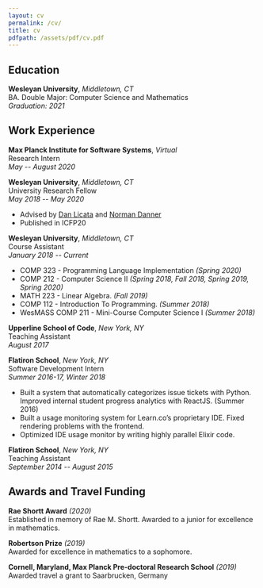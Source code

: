 ```yaml
---
layout: cv
permalink: /cv/
title: cv
pdfpath: /assets/pdf/cv.pdf
---
```


## Education
**Wesleyan University**, *Middletown, CT*  
BA. Double Major: Computer Science and Mathematics  
*Graduation: 2021*

## Work Experience
**Max Planck Institute for Software Systems**, *Virtual*  
Research Intern  
*May -- August 2020*

**Wesleyan University**, *Middletown, CT*  
University Research Fellow  
*May 2018 -- May 2020*
- Advised by <a href="http://dlicata.web.wesleyan.edu"> Dan Licata</a> and <a href="http://ndanner.faculty.wesleyan.edu/">Norman Danner</a>
- Published in ICFP20

**Wesleyan University**, *Middletown, CT*  
Course Assistant  
*January 2018 -- Current*  
- COMP 323 - Programming Language Implementation *(Spring 2020)*
- COMP 212 - Computer Science II *(Spring 2018, Fall 2018, Spring 2019, Spring 2020)*
- MATH 223 - Linear Algebra. *(Fall 2019)*
- COMP 112 - Introduction To Programming. *(Summer 2018)*
- WesMASS COMP 211 - Mini-Course Computer Science I *(Summer 2018)*

**Upperline School of Code**, *New York, NY*  
Teaching Assistant  
*August 2017*

**Flatiron School**, *New York, NY*  
Software Development Intern  
*Summer 2016-17, Winter 2018*  
- Built a system that automatically categorizes issue tickets with Python. Improved internal
student progress analytics with ReactJS. (Summer 2016)
- Built a usage monitoring system for Learn.co’s proprietary IDE. Fixed rendering problems
with the frontend.
- Optimized IDE usage monitor by writing highly parallel Elixir code.

**Flatiron School**, *New York, NY*  
Teaching Assistant  
*September 2014 -- August 2015*


## Awards and Travel Funding
**Rae Shortt Award** *(2020)*  
Established in memory of Rae M. Shortt. Awarded to a junior for excellence in mathematics.

**Robertson Prize** *(2019)*  
Awarded for excellence in mathematics to a sophomore.

**Cornell, Maryland, Max Planck Pre-doctoral Research School** *(2019)*  
Awarded travel a grant to Saarbrucken, Germany

